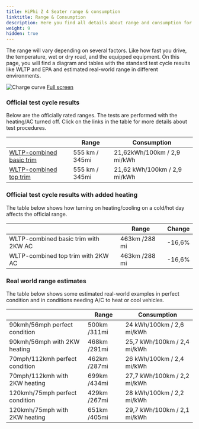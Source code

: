```yaml
---
title: HiPhi Z 4 Seater range & consumption
linktitle: Range & Consumption
description: Here you find all details about range and consumption for HiPhi Z 4 Seater.
weight: 9
hidden: true
---
```

<!-- markdownlint-disable MD033 -->
<object type="image/svg+xml" data="../modelnavigation.svg"></object>

The range will vary depending on several factors. Like how fast you drive, the temperature, wet or dry road, and the equipped equipment. On this page, you will find a diagram and tables with the standard test cycle results like WLTP and EPA and estimated real-world range in different environments. 

![Charge curve](../range.svg  "Range information")
[Full screen](../range.svg)

### Official test cycle results

Below are the officially rated ranges. The tests are performed with the heating/AC turned off. Click on the links in the table for more details about test procedures. 

| | Range  | Consumption  |
|----|-----|------|
| [WLTP-combined basic trim](../../../../../guides/understandingrange/wltp/) | 555 km / 345mi |21,62kWh/100km / 2,9 mi/kWh | 
| [WLTP-combined top trim](../../../../../guides/understandingrange/wltp/) | 555 km / 345mi | 21,62 kWh/100km / 2,9 mi/kWh | 

### Official test cycle results with added heating

The table below shows how turning on heating/cooling on a cold/hot day affects the official range. 

| | Range  | Change  |
|----|-----|------|
| WLTP-combined basic trim with 2KW AC | 463km /288 mi | -16,6%|
| WLTP-combined top trim with 2KW AC | 463km /288 mi | -16,6%|

### Real world range estimates

The table below shows some estimated real-world examples in perfect condition and in conditions needing A/C to heat or cool vehicles. 

| | Range  | Consumption  |
|----|-----|------|
| 90kmh/56mph perfect condition | 500km /311mi| 24 kWh/100km / 2,6 mi/kWh |
| 90kmh/56mph with 2KW heating | 468km /291mi| 25,7 kWh/100km / 2,4 mi/kWh |
| 70mph/112kmh perfect condition | 462km /287mi| 26 kWh/100km / 2,4 mi/kWh|
| 70mph/112kmh with 2KW heating | 699km /434mi| 27,7 kWh/100km / 2,2 mi/kWh  |
| 120kmh/75mph perfect condition | 429km /267mi| 28 kWh/100km / 2,2 mi/kWh |
| 120kmh/75mph with 2KW heating | 651km /405mi| 29,7 kWh/100km / 2,1 mi/kWh |
